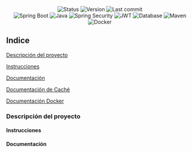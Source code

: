 <div style="text-align: center;">
  <img src="https://img.shields.io/badge/status-in%20development-yellow" alt="Status">
  <img src="https://img.shields.io/docker/v/dockerfrancisx/healthapp?label=Version&style=flat" alt="Version">
  <img src="https://img.shields.io/github/last-commit/fr4ncisx/medicalappointment-nocountry" alt="Last commit">
</div>
<div style="text-align: center;">
  <img src="https://img.shields.io/badge/Spring%20Boot-3.5.3-green?logo=springboot" alt="Spring Boot">
  <img src="https://img.shields.io/badge/Java-21-orange?logo=openjdk" alt="Java">
  <img src="https://img.shields.io/badge/Security-Spring%20Security-green" alt="Spring Security">
  <img src="https://img.shields.io/badge/Security-JWT-red" alt="JWT">
  <img src="https://img.shields.io/badge/Database-MySQL-blue" alt="Database">
  <img src="https://img.shields.io/badge/Maven-4.0.0-C71A36?logo=apachemaven" alt="Maven">
  <img src="https://img.shields.io/badge/Docker-28.0.4-blue?logo=docker" alt="Docker">
</div>

## Indice
[Descripción del proyecto](#descripción-del-proyecto)

[Instrucciones](#instrucciones)

[Documentación](#documentación)

[Documentación de Caché](./CACHE.md)

[Documentación Docker](./DOCKER.md)

### Descripción del proyecto


#### Instrucciones


#### Documentación
